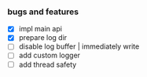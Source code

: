
### bugs and features
- [x] impl main api
- [x] prepare log dir
- [ ] disable log buffer | immediately write
- [ ] add custom logger
- [ ] add thread safety 
